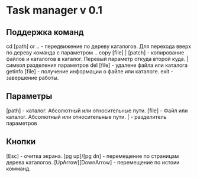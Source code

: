 # Task manager v 0.1
## Поддержка команд

cd [path] or .. - передвижение по дереву каталогов. Для перехода вверх по дереву команда с параметром ..
copy [file] | [patch] - копирование файлов и каталогов в каталог. Перевый параметр откуда второй куда. | символ разделения параметров
del [file] - удалене файла или каталога
getinfo [file] - получение информации о файле или каталоге.
exit - завершение работы.

## Параметры
[path] - каталог. Абсолютный или относительные пути.
[file] - Файл или каталог. Абсолютный или относительные пути.
| - разделитель параметров

## Кнопки

[Esc] - очитка экрана.
[pg up]/[pg dn] - перемещение по страницам дерева каталогов.
[UpArrow][DownArrow] - перемещение по истоии комманд.